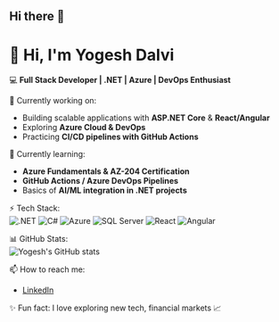 ## Hi there 👋

<!--
**yogdalv/yogdalv** is a ✨ _special_ ✨ repository because its `README.md` (this file) appears on your GitHub profile.

Here are some ideas to get you started:

- 🔭 I’m currently working on ...
- 🌱 I’m currently learning ...
- 👯 I’m looking to collaborate on ...
- 🤔 I’m looking for help with ...
- 💬 Ask me about ...
- 📫 How to reach me: ...
- 😄 Pronouns: ...
- ⚡ Fun fact: ...
-->
# 👋 Hi, I'm Yogesh Dalvi  

💻 **Full Stack Developer | .NET | Azure | DevOps Enthusiast**  

🔭 Currently working on:  
- Building scalable applications with **ASP.NET Core** & **React/Angular**  
- Exploring **Azure Cloud & DevOps**  
- Practicing **CI/CD pipelines with GitHub Actions**  

🌱 Currently learning:  
- **Azure Fundamentals & AZ-204 Certification**  
- **GitHub Actions / Azure DevOps Pipelines**  
- Basics of **AI/ML integration in .NET projects**  

⚡ Tech Stack:  
![.NET](https://img.shields.io/badge/.NET-5C2D91?style=for-the-badge&logo=.net&logoColor=white)
![C#](https://img.shields.io/badge/C%23-239120?style=for-the-badge&logo=c-sharp&logoColor=white)
![Azure](https://img.shields.io/badge/Azure-0078D4?style=for-the-badge&logo=microsoft-azure&logoColor=white)
![SQL Server](https://img.shields.io/badge/SQL%20Server-CC2927?style=for-the-badge&logo=microsoft-sql-server&logoColor=white)
![React](https://img.shields.io/badge/React-20232A?style=for-the-badge&logo=react&logoColor=61DAFB)
![Angular](https://img.shields.io/badge/Angular-DD0031?style=for-the-badge&logo=angular&logoColor=white)

📊 GitHub Stats:  
![Yogesh's GitHub stats](https://github-readme-stats.vercel.app/api?username=yogdalv&show_icons=true&theme=default)  

📫 How to reach me:  
- [LinkedIn](https://www.linkedin.com/in/YOUR-LINKEDIN)  
<!-- - [Email](mailto:YOUR-EMAIL@example.com)  , and space science 🌌 -->

✨ Fun fact: I love exploring new tech, financial markets 📈  
